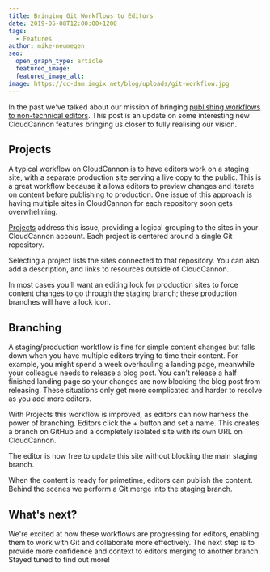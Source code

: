 ```yaml
---
title: Bringing Git Workflows to Editors
date: 2019-05-08T12:00:00+1200
tags:
  - Features
author: mike-neumegen
seo:
  open_graph_type: article
  featured_image:
  featured_image_alt:
image: https://cc-dam.imgix.net/blog/uploads/git-workflow.jpg
---
```

In the past we've talked about our mission of bringing [publishing workflows to non-technical editors](/blog/publishing-workflows-for-jekyll-editors/). This post is an update on some interesting new CloudCannon features bringing us closer to fully realising our vision.

## Projects

A typical workflow on CloudCannon is to have editors work on a staging site, with a separate production site serving a live copy to the public. This is a great workflow because it allows editors to preview changes and iterate on content before publishing to production. One issue of this approach is having multiple sites in CloudCannon for each repository soon gets overwhelming.

[Projects](https://docs.cloudcannon.com/projects/introduction/) address this issue, providing a logical grouping to the sites in your CloudCannon account. Each project is centered around a single Git repository.

Selecting a project lists the sites connected to that repository. You can also add a description, and links to resources outside of CloudCannon.

In most cases you'll want an editing lock for production sites to force content changes to go through the staging branch; these production branches will have a lock icon.

## Branching

A staging/production workflow is fine for simple content changes but falls down when you have multiple editors trying to time their content. For example, you might spend a week overhauling a landing page, meanwhile your colleague needs to release a blog post. You can't release a half finished landing page so your changes are now blocking the blog post from releasing. These situations only get more complicated and harder to resolve as you add more editors.

With Projects this workflow is improved, as editors can now harness the power of branching. Editors click the + button and set a name. This creates a branch on GitHub and a completely isolated site with its own URL on CloudCannon.

The editor is now free to update this site without blocking the main staging branch.

When the content is ready for primetime, editors can publish the content. Behind the scenes we perform a Git merge into the staging branch.

## What's next?

We're excited at how these workflows are progressing for editors, enabling them to work with Git and collaborate more effectively. The next step is to provide more confidence and context to editors merging to another branch. Stayed tuned to find out more\!
